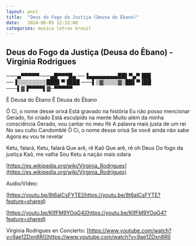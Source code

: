 ```yaml
---
layout: post
title:  "Deus do Fogo da Justiça (Deusa do Êbano)"
date:   2024-06-05 12:32:00
categories: musica letras brasil
---
```

## Deus do Fogo da Justiça (Deusa do Êbano) - Virginia Rodrigues

───▄▀▀▀▀▀───▄█▀▀▀█▄
──▐▄▄▄▄▄▄▄▄██▌▀▄▀▐██
──▐▒▒▒▒▒▒▒▒███▌▀▐███
───▌▒▓▒▒▒▒▓▒██▌▀▐██
───▌▓▐▀▀▀▀▌▓─▀▀▀▀▀


Ê Deusa do Êbano
Ê Deusa do Êbano

Ô Ci, o nome desse orixá
Está gravado na história
Eu não posso mencionar
Gerado, foi criado
Está esculpido na mente
Muito além da minha consciência
Gerado, vou cantar no meu ifé
A palavra mais justa de um rei
No seu culto Candomblé
Ô Ci, o nome desse orixá
Se você ainda não sabe
Agora eu vou te revelar

Ketu, falará, Ketu, falará
Que arê, rê Kaô
Que arê, rê oh Deus
Do fogo da justiça
Kaô, me valha
Sou Ketu a nação mais odara

[https://es.wikipedia.org/wiki/Virginia_Rodrigues](https://es.wikipedia.org/wiki/Virginia_Rodrigues)

Audio/Video:

[https://youtu.be/8t6aICsFYTE](https://youtu.be/8t6aICsFYTE?feature=shared)

[https://youtu.be/KlfFM9YOqG4](https://youtu.be/KlfFM9YOqG4?feature=shared)

Virginia Rodrigues en Concierto: [https://www.youtube.com/watch?v=9ae1ZDxn8RI](https://www.youtube.com/watch?v=9ae1ZDxn8RI)
